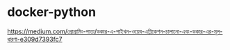 # docker-python
https://medium.com/প্রোগ্রামিং-পাতা/ডকার-এ-পাইথন-ওয়েব-এপ্লিকেশন-চালানো-এবং-ডকার-এর-মূল-ধারণা-e309d7393fc7
